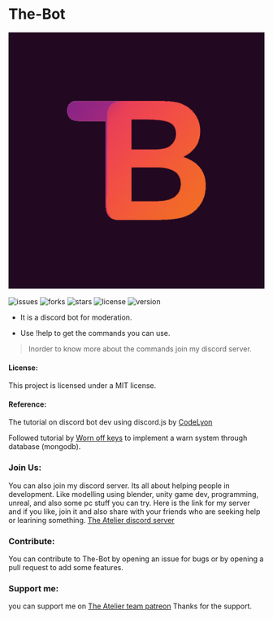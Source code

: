 # The-Bot
![The-Bot](Resources/The-Botv5_gradient_logo.png "The-Bot")

![issues](https://img.shields.io/github/issues/CSP02/The-Bot)
![forks](https://img.shields.io/github/forks/CSP02/The-Bot)
![stars](https://img.shields.io/github/stars/CSP02/The-Bot)
![license](https://img.shields.io/github/license/CSP02/The-Bot)
![version](https://img.shields.io/badge/Version-5-green)

* It is a discord bot for moderation.

* Use !help to get the commands you can use.

> Inorder to know more about the commands join my discord server.

#### License:

This project is licensed under a MIT license.

#### Reference:
The tutorial on discord bot dev using discord.js by 
[CodeLyon](https://youtube.com/playlist?list=PLbbLC0BLaGjpyzN1rg-gK4dUqbn8eJQq4)

Followed tutorial by [Worn off keys](https://youtu.be/mHKbU8nOW58) to implement a warn system through database (mongodb).

### Join Us:
You can also join my discord server. Its all about helping people in development. Like modelling using blender, unity game dev, programming, unreal, and also some pc stuff you can try. Here is the link for my server and if you like, join it and also share with your friends who are seeking help or learining something.
[The Atelier discord server](https://discord.gg/6Mcy5NpSpH)

### Contribute:
You can contribute to The-Bot by opening an issue for bugs or by opening a pull request to add some features. 

### Support me:
you can support me on [The Atelier team patreon](https://www.patreon.com/the_Atelier)
Thanks for the support.